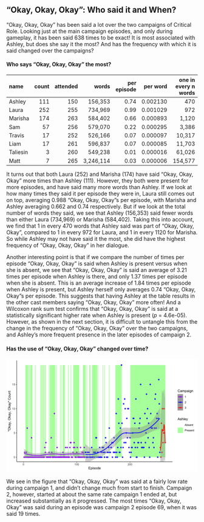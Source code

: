 
## “Okay, Okay, Okay”: Who said it and When?

“Okay, Okay, Okay” has been said a lot over the two campaigns of
Critical Role. Looking just at the main campaign episodes, and only
during gameplay, it has been said 638 times to be exact\! It is most
associated with Ashley, but does she say it the most? And has the
frequency with which it is said changed over the campaigns?

#### Who says “Okay, Okay, Okay” the most?

| name     | count | attended |     words | per episode | per word | one in every n words |
| :------- | ----: | -------: | --------: | ----------: | -------: | -------------------: |
| Ashley   |   111 |      150 |   156,353 |        0.74 | 0.002130 |                  470 |
| Laura    |   252 |      255 |   734,969 |        0.99 | 0.001029 |                  972 |
| Marisha  |   174 |      263 |   584,402 |        0.66 | 0.000893 |                1,120 |
| Sam      |    57 |      256 |   579,070 |        0.22 | 0.000295 |                3,386 |
| Travis   |    17 |      252 |   526,166 |        0.07 | 0.000097 |               10,317 |
| Liam     |    17 |      261 |   596,837 |        0.07 | 0.000085 |               11,703 |
| Taliesin |     3 |      260 |   549,238 |        0.01 | 0.000016 |               61,026 |
| Matt     |     7 |      265 | 3,246,114 |        0.03 | 0.000006 |              154,577 |

It turns out that both Laura (252) and Marisha (174) have said “Okay,
Okay, Okay” more times than Ashley (111). However, they both were
present for more episodes, and have said many more words than Ashley. If
we look at how many times they said it per episode they were in, Laura
still comes out on top, averaging 0.988 “Okay, Okay, Okay”s per episode,
with Marisha and Ashley averaging 0.662 and 0.74 respectively. But if we
look at the total number of words they said, we see that Ashley
(156,353) said fewer words than either Laura (734,969) or Marisha
(584,402). Taking this into account, we find that 1 in every 470 words
that Ashley said was part of “Okay, Okay, Okay”, compared to 1 in every
972 for Laura, and 1 in every 1120 for Marisha. So while Ashley may not
have said it the most, she did have the highest frequency of “Okay,
Okay, Okay” in her dialogue.

Another interesting point is that if we compare the number of times per
episode “Okay, Okay, Okay” is said when Ashley is present versus when
she is absent, we see that “Okay, Okay, Okay” is said an average of 3.21
times per episode when Ashley is there, and only 1.37 times per episode
when she is absent. This is an average increase of 1.84 times per
episode when Ashley is present, but Ashley herself only averages 0.74
“Okay, Okay, Okay”s per episode. This suggests that having Ashley at
the table results in the other cast members saying “Okay, Okay, Okay”
more often\! And a Wilcoxon rank sum test confirms that “Okay, Okay,
Okay” is said at a statistically significant higher rate when Ashley is
present (*p* = 4.6e-05). However, as shown in the next section, it is
difficult to untangle this from the change in the frequency of “Okay,
Okay, Okay” over the two campaigns, and Ashley’s more frequent presence
in the later episodes of campaign 2.

#### Has the use of “Okay, Okay, Okay” changed over time?

![Okay](../plots/okay_okay_okay.png)

We see in the figure that “Okay, Okay, Okay” was said at a fairly low
rate during campaign 1, and didn’t change much from start to finish.
Campaign 2, however, started at about the same rate campaign 1 ended at,
but increased substantially as it progressed. The most times “Okay,
Okay, Okay” was said during an episode was campaign 2 episode 69, when
it was said 19 times.

